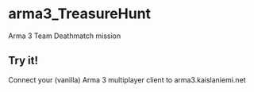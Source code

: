 # arma3_TreasureHunt

Arma 3 Team Deathmatch mission

## Try it!

Connect your (vanilla) Arma 3 multiplayer client to arma3.kaislaniemi.net

